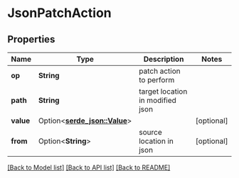 # JsonPatchAction

## Properties

Name | Type | Description | Notes
------------ | ------------- | ------------- | -------------
**op** | **String** | patch action to perform | 
**path** | **String** | target location in modified json | 
**value** | Option<[**serde_json::Value**](.md)> |  | [optional]
**from** | Option<**String**> | source location in json | [optional]

[[Back to Model list]](../README.md#documentation-for-models) [[Back to API list]](../README.md#documentation-for-api-endpoints) [[Back to README]](../README.md)


